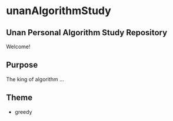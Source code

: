 # unanAlgorithmStudy


## Unan Personal Algorithm Study Repository
Welcome!

## Purpose

The king of algorithm ...

## Theme

- greedy
